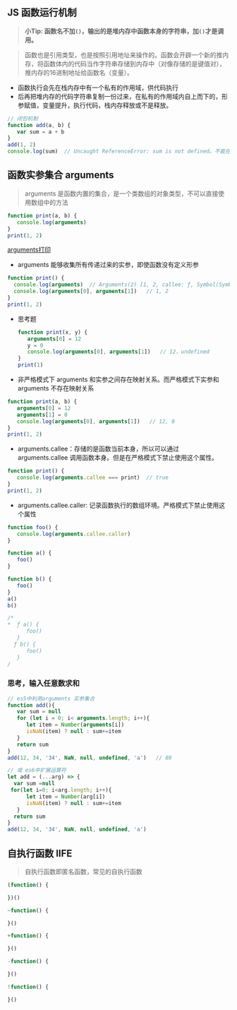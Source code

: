 ## JS 函数运行机制
>__小Tip: 函数名不加`()`，输出的是堆内存中函数本身的字符串，加`()`才是调用。__
 
> 函数也是引用类型，也是按照引用地址来操作的。函数会开辟一个新的推内存，将函数体内的代码当作字符串存储到内存中（对像存储的是键值对），推内存的16进制地址给函数名（变量）。
   - 函数执行会先在栈内存中有一个私有的作用域，供代码执行
   - 后再把堆内存的代码字符串复制一份过来，在私有的作用域内自上而下的，形参赋值，变量提升，执行代码，栈内存释放或不是释放。
``` js
// 闭包机制
function add(a, b) {
   var sum = a + b
}
add(1, 2)
console.log(sum)  // Uncaught ReferenceError: sum is not defined。不能在函数外部获取函数是由变量
```

## 函数实参集合 arguments
> arguments 是函数内置的集合，是一个类数组的对象类型，不可以直接使用数组中的方法
``` js
function print(a, b) {
   console.log(arguments)
}
print(1, 2)
```
[arguments打印](img/argumentsPrint.jpg)
* arguments 能够收集所有传递过来的实参，即使函数没有定义形参
 ``` js
function print() {
   console.log(arguments)  // Arguments(2) [1, 2, callee: ƒ, Symbol(Symbol.iterator): ƒ]
   console.log(arguments[0], arguments[1])   // 1, 2
}
print(1, 2)
```
   - 思考题
      ``` js
      function print(x, y) {
         arguments[0] = 12
         y = 0
         console.log(arguments[0], arguments[1])   // 12，undefined
      }
      print(1)
      ```

* 非严格模式下 arguments 和实参之间存在映射关系。而严格模式下实参和 arguments 不存在映射关系
``` js
function print(a, b) {
   arguments[0] = 12
   arguments[1] = 0
   console.log(arguments[0], arguments[1])   // 12, 0
}
print(1, 2)
```
* arguments.callee：存储的是函数当前本身，所以可以通过 arguments.callee 调用函数本身。但是在严格模式下禁止使用这个属性。
``` js
function print() {
   console.log(arguments.callee === print)  // true
}
print(1, 2)
 ```
 * arguments.callee.caller: 记录函数执行的数组环境。严格模式下禁止使用这个属性
``` js
function foo() {
   console.log(arguments.callee.caller)
}

function a() {
   foo()
}

function b() {
   foo()
}
a()
b()

/*
*  ƒ a() {
      foo()
   }
  ƒ b() {
      foo()
   }
/
```

 ### 思考，输入任意数求和
 ``` js
 // es5中利用arguments 实参集合
 function add(){
    var sum = null
    for (let i = 0; i< arguments.length; i++){
       let item = Number(arguments[i])
       isNaN(item) ? null : sum+=item
    }
    return sum
 }
 add(12, 34, '34', NaN, null, undefined, 'a')   // 80

 // 或 es6中扩展运算符
let add = (...arg) => {
   var sum =null
  for(let i=0; i<arg.length; i++){
       let item = Number(arg[i])
       isNaN(item) ? null : sum+=item
    }
   return sum
}
add(12, 34, '34', NaN, null, undefined, 'a')
 ```
 ## 自执行函数 IIFE
 > 自执行函数即匿名函数，常见的自执行函数
 ``` js
 (function() {

 })()

 ~function() {

 }()

 +function() {

 }()

-function() {

 }()

!function() {

 }()
 ```